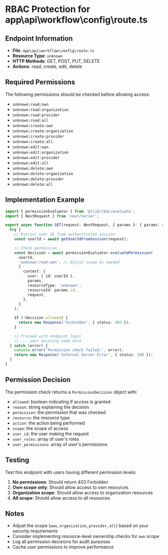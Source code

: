 # RBAC Protection for app\api\workflow\config\route.ts

## Endpoint Information

- **File**: `app\api\workflow\config\route.ts`
- **Resource Type**: `unknown`
- **HTTP Methods**: GET, POST, PUT, DELETE
- **Actions**: read, create, edit, delete

## Required Permissions

The following permissions should be checked before allowing access:

- `unknown:read:own`
- `unknown:read:organization`
- `unknown:read:provider`
- `unknown:read:all`
- `unknown:create:own`
- `unknown:create:organization`
- `unknown:create:provider`
- `unknown:create:all`
- `unknown:edit:own`
- `unknown:edit:organization`
- `unknown:edit:provider`
- `unknown:edit:all`
- `unknown:delete:own`
- `unknown:delete:organization`
- `unknown:delete:provider`
- `unknown:delete:all`

## Implementation Example

```typescript
import { permissionEvaluator } from '@/lib/rbac/evaluate';
import { NextRequest } from 'next/server';

export async function GET(request: NextRequest, { params }: { params: any }) {
  try {
    // Extract user ID from authenticated session
    const userId = await getUserIdFromSession(request);

    // Check permission
    const decision = await permissionEvaluator.evaluatePermission(
      userId,
      'unknown:read:own', // Adjust scope as needed
      {
        context: {
          user: { id: userId },
          params,
          resourceType: 'unknown',
          resourceId: params.id,
          request,
        },
      }
    );

    if (!decision.allowed) {
      return new Response('Forbidden', { status: 403 });
    }

    // Proceed with endpoint logic
    // ... your existing code here
  } catch (error) {
    console.error('Permission check failed:', error);
    return new Response('Internal Server Error', { status: 500 });
  }
}
```

## Permission Decision

The permission check returns a `PermissionDecision` object with:

- `allowed`: boolean indicating if access is granted
- `reason`: string explaining the decision
- `permission`: the permission that was checked
- `resource`: the resource type
- `action`: the action being performed
- `scope`: the scope of access
- `user_id`: the user making the request
- `user_roles`: array of user's roles
- `user_permissions`: array of user's permissions

## Testing

Test this endpoint with users having different permission levels:

1. **No permissions**: Should return 403 Forbidden
2. **Own scope only**: Should allow access to own resources
3. **Organization scope**: Should allow access to organization resources
4. **All scope**: Should allow access to all resources

## Notes

- Adjust the scope (`own`, `organization`, `provider`, `all`) based on your security requirements
- Consider implementing resource-level ownership checks for `own` scope
- Log all permission decisions for audit purposes
- Cache user permissions to improve performance
